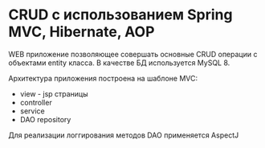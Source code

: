 # CRUD с использованием Spring MVC, Hibernate, AOP

WEB приложение позволяющее совершать основные CRUD операции c объектами entity класса.
В качестве БД используется MySQL 8.

Архитектура приложения построена на шаблоне MVC:
* view - jsp страницы
* controller
* service
* DAO repository

Для реализации логгирования методов DAO применяется AspectJ
